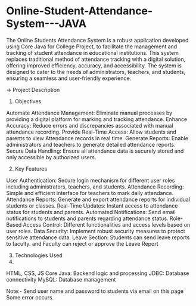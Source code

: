 # Online-Student-Attendance-System---JAVA
The Online Students Attendance System is a robust application developed using Core Java for College Project, to facilitate the management and tracking of student attendance in educational institutions. This system replaces traditional method of attendance tracking with a digital solution, offering improved efficiency, accuracy, and accessibility. The system is designed to cater to the needs of administrators, teachers, and students, ensuring a seamless and user-friendly experience.

-> Project Description

01) Objectives

Automate Attendance Management: Eliminate manual processes by providing a digital platform for marking and tracking attendance.
Enhance Accuracy: Reduce errors and discrepancies associated with manual attendance recording.
Provide Real-Time Access: Allow students and parents to view Attendance records in real time.
Generate Reports: Enable administrators and teachers to generate detailed attendance reports.
Secure Data Handling: Ensure all attendance data is securely stored and only accessible by authorized users.

02) Key Features

User Authentication: Secure login mechanism for different user roles including administrators, teachers, and students.
Attendance Recording: Simple and efficient interface for teachers to mark daily attendance.
Attendance Reports: Generate and export attendance reports for individual students or classes.
Real-Time Updates: Instant access to attendance status for students and parents.
Automated Notifications: Send email notifications to students and parents regarding attendance status.
Role-Based Access Control: Different functionalities and access levels based on user roles.
Data Security: Implement robust security measures to protect sensitive attendance data.
Leave Section: Students can send leave reports to faculty. and Faculty can reject or approve the Leave Report

03) Technologies Used
4) 
HTML, CSS, JS
Core Java: Backend logic and processing 
JDBC: Database connectivity
MySQL: Database management


Note:- Send user name and password to students via email on this page Some error occurs.
